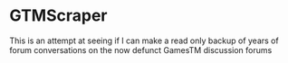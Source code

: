 # GTMScraper
This is an attempt at seeing if I can make a read only backup of years of forum conversations on the now defunct GamesTM discussion forums
